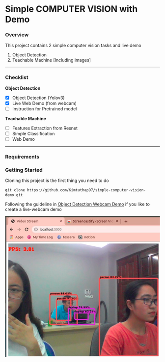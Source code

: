 # Simple COMPUTER VISION with Demo

### Overview

This project contains 2 simple computer vision tasks and live demo

1. Object Detection
1. Teachable Machine
[Including images]

---

### Checklist

**Object Detection**

- [x] Object Detection (Yolov3)
- [x] Live Web Demo (from webcam)
- [ ] Instruction for Pretrained model

**Teachable Machine**
- [ ] Features Extraction from Resnet 
- [ ] Simple Classification
- [ ] Web Demo

---

### Requirements

### Getting Started

Cloning this project is the first thing you need to do
```
git clone https://github.com/Kimtuthap97/simple-computer-vision-demo.git
```

Following the guideline in [Object Detection Webcam Demo](https://github.com/Kimtuthap97/simple-computer-vision-demo/tree/master/teachable-machine) if you like to create a live-webcam demo

![Yolov3 Object Detection Demo with Webcam](./object-detection-demo.png)